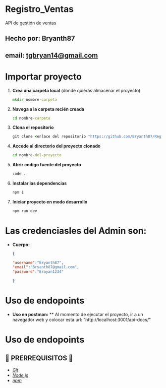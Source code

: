 # Registro_Ventas
API de gestión de ventas 
## Hecho por: Bryanth87
## email: tgbryan14@gmail.com

# Importar proyecto

1. **Crea una carpeta local** (donde quieras almacenar el proyecto)
   ```cmd
   mkdir nombre-carpeta  
2. **Navega a la carpeta recién creada**
    ```cmd
   cd nombre-carpeta
3. **Clona el repositorio**
    ```cmd
   git clone <enlace del repositorio "https://github.com/Bryanth87/Registro_Ventas.git">
4. **Accede al directorio del proyecto clonado**
   ```cmd
   cd nombre-del-proyecto
5. **Abrir codigo fuente del proyecto**
   ```cmd
   code .
6. **Instalar las dependencias**
    ```cmd
   npm i
7. **Iniciar proyecto en modo desarrollo**
    ```cmd
    npm run dev

# Las credenciasles del Admin son: 
 - **Cuerpo:**
    ```json
    {
    
    "username":"Bryanth87",
    "email":"Bryanth87@gmail.com",
    "password":"Brayan1234"
    
    }
# Uso de endopoints 
 - **Uso en postman:**
** Al momento de ejecutar el proyecto, ir a un navegador web y colocar esta url: "http://localhost:3001/api-docs/"

# Uso de endopoints 
## 🚀 PRERREQUISITOS 🚀

- *[Git](https://git-scm.com/)*
- *[Node.js](https://nodejs.org/)*
- *[npm](https://www.npmjs.com/)*

